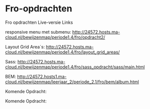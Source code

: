 # Fro-opdrachten
Fro opdrachten
Live-versie Links

responsive menu met submenu:
http://24572.hosts.ma-cloud.nl/bewijzenmap/periode1.4/fro/opdracht2/


Layout Grid Area´s:
http://24572.hosts.ma-cloud.nl/bewijzenmap/periode1.4/fro/layout_grid_areas/


Sass:
http://24572.hosts.ma-cloud.nl/bewijzenmap/periode1.4/fro/sass_opdracht/sass/main.html


BEM:
http://24572.hosts1.ma-cloud.nl/bewijzenmap/leerjaar_2/periode_2.1/fro/bem/album.html



Komende Opdracht:


Komende Opdracht:
